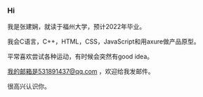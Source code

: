 ### Hi
我是张建娴，就读于福州大学，预计2022年毕业。

我会C语言，C++，HTML，CSS，JavaScript和用axure做产品原型。

平常喜欢尝试各种运动，有时候会突然有good idea。

我的邮箱是531891437@qq.com ，欢迎给我发邮件。

很高兴认识你。




